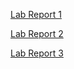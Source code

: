 [Lab Report 1](https://preellis.github.io/cse15l-lab-reports/lab-report-1-week-2.html)

[Lab Report 2](https://preellis.github.io/cse15l-lab-reports/lab-report-2-week-4.html)

[Lab Report 3](https://preellis.github.io/cse15l-lab-reports/lab-report-3-week-6.html)